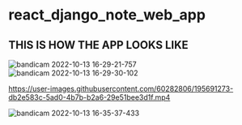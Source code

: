 # react_django_note_web_app
## THIS IS HOW THE APP LOOKS LIKE
![bandicam 2022-10-13 16-29-21-757](https://user-images.githubusercontent.com/60282806/195691249-0e468191-23bc-435e-8fab-e3bdebdff008.jpg)
![bandicam 2022-10-13 16-29-30-102](https://user-images.githubusercontent.com/60282806/195691264-b04834fe-b81c-48f3-a130-76659d3559e2.jpg)

https://user-images.githubusercontent.com/60282806/195691273-db2e583c-5ad0-4b7b-b2a6-29e51bee3d1f.mp4

![bandicam 2022-10-13 16-35-37-433](https://user-images.githubusercontent.com/60282806/195691308-9420e2af-8384-445f-85e2-864cadcc378e.jpg)
